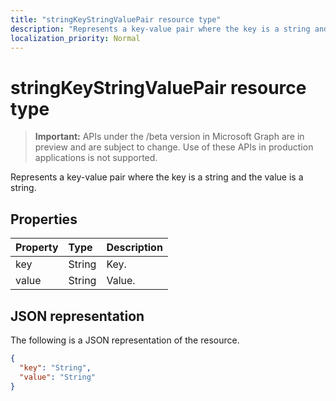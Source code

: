 ```yaml
---
title: "stringKeyStringValuePair resource type"
description: "Represents a key-value pair where the key is a string and the value is a string."
localization_priority: Normal
---
```


# stringKeyStringValuePair resource type

> **Important:** APIs under the /beta version in Microsoft Graph are in preview and are subject to change. Use of these APIs in production applications is not supported.

Represents a key-value pair where the key is a string and the value is a string.

## Properties
| Property	   | Type	|Description|
|:---------------|:--------|:----------|
|key|String|Key.|
|value|String|Value.|

## JSON representation

The following is a JSON representation of the resource.

<!-- {
  "blockType": "resource",
  "optionalProperties": [

  ],
  "@odata.type": "microsoft.graph.stringKeyStringValuePair"
}-->

```json
{
  "key": "String",
  "value": "String"
}

```

<!-- uuid: 8fcb5dbc-d5aa-4681-8e31-b001d5168d79
2015-10-25 14:57:30 UTC -->
<!-- {
  "type": "#page.annotation",
  "description": "stringKeyStringValuePair resource",
  "keywords": "",
  "section": "documentation",
  "tocPath": ""
}-->

